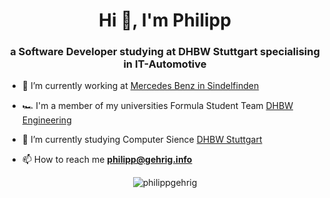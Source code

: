 <h1 align="center">Hi 👋, I'm Philipp</h1>
<h3 align="center">a Software Developer studying at DHBW Stuttgart specialising in IT-Automotive</h3>



- 🔭 I’m currently working at [Mercedes Benz in Sindelfinden](https://mercedes-benz.com)

- 🏎️ I'm a member of my universities Formula Student Team [DHBW Engineering](https://dhbw-enginnering.de)

- 🤝 I’m currently studying Computer Sience [DHBW Stuttgart](https://dhbw-stuttgart.de)

- 📫 How to reach me **philipp@gehrig.info**


<p align="center"> <img src="https://komarev.com/ghpvc/?username=philippgehrig&label=Profile%20views&color=0e75b6&style=flat-square" alt="philippgehrig" /> </p>
